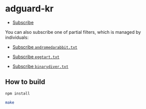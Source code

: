 # adguard-kr

- [Subscribe](https://subscribe.adblockplus.org/?location=https://github.com/unchartedsky/adguard-kr/raw/master/adguard-kr.txt&title=AdguardKR)

You can also subscribe one of partial filters, which is managed by individuals:

- [Subscribe `andromedarabbit.txt`](https://subscribe.adblockplus.org/?location=https://github.com/unchartedsky/adguard-kr/raw/master/filters/andromedarabbit.txt&title=AndromedaRabbit)

- [Subscribe `eggtart.txt`](https://subscribe.adblockplus.org/?location=https://github.com/unchartedsky/adguard-kr/raw/master/filters/eggtart.txt&title=EggTart)

- [Subscribe `binarydiver.txt`](https://subscribe.adblockplus.org/?location=https://github.com/unchartedsky/adguard-kr/raw/master/filters/binarydiver.txt&title=BinaryDiver)

## How to build

``` bash
npm install

make
```